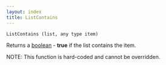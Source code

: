 ```yaml
---
layout: index
title: ListContains
---
```


    ListContains (list, any type item)

Returns a [boolean](../types/boolean.html) - **true** if the list contains the item.

NOTE: This function is hard-coded and cannot be overridden.

